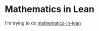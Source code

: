# Mathematics in Lean

I'm trying to do [mathematics-in-lean](https://leanprover-community.github.io/mathematics_in_lean)
